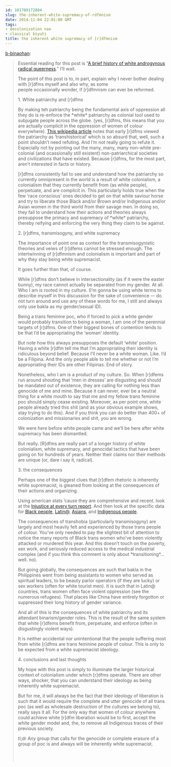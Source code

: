```yaml
---
id: 101789172804
slug: the-inherent-white-supremacy-of-rdfmnism
date: 2014-11-04 22:01:00 GMT
tags:
- decolonization nao
- classical biyuti
title: the inherent white supremacy of [r]dfmnism
---
```

<p><a href="http://xd.binaohan.org/post/100823684744/the-inherent-white-supremacy-of-r-dfmnism" class="tumblr_blog">b-binaohan</a>:</p>

<blockquote><p>Essential reading for this post is “<a href="https://www.evernote.com/shard/s237/sh/bf6088f7-db23-4eb3-acc3-54dc357e3ca5/49e46a36a5b40ff97c3c64a14545234f">A brief history of white androgynous radical queerness</a>.” I’ll wait.</p>



<p>The point of this post is to, in part, explain why I never bother dealing with [r]dfms myself and also why, as some people occasionally wonder, if [r]dfmnism can ever be reformed.</p>



<p>1. White patriarchy and [r]dfms</p>



<p>By making teh patriarchy being the fundamental axis of oppression all they do is re-enforce the *white* patriarchy as colonial tool used to subjugate people across the globe. (yes, [r]dfms, this means that you are actually complicit in the oppression of women of colour everywhere). <a href="http://bit.ly/S3Zt8M">This wikipedia article</a> notes that early [r]dfms viewed the patriarchy as ‘transhistorical’ which is so absurd that, well, such a point shouldn’t need refuting. And I’m not really going to refute it. Especially not by pointing out the many, many, many non-white pre-colonial (and ocassionally still existent) non-patriarchical societies and civilizations that have existed. Because [r]dfms, for the most part, aren’t interested in facts or history.</p>



<p>[r]dfms consistently fail to see and understand how the patriarchy so currently omnipresent in the world is a result of white colonialism, a colonialism that they currently benefit from (as white people), perpetuate, and are complicit in. This particularly holds true when the few ‘race conscious’ ones decided to get on that white saviour horse and try to liberate those Black and/or Brown and/or Indigenous and/or Asian women in the third world from their savage men. In doing so, they fail to understand how their actions and theories always presuppose the primacy and supremacy of *white* patriarchy, thereby reifying and enforcing the very thing they claim to be against.</p>



<p>2. [r]dfms, transmisogyny, and white supremacy</p>



<p>The importance of point one as context for the transmisogynistic theories and veiws of [r]dfems cannot be stressed enough. The intertwinning of [r]dfmnism and colonialism is important and part of why they stay being white supremacist.</p>



<p>It goes further than that, of course.</p>



<p>While [r]dfms don’t believe in intersectionality (as if it were the easter bunny), my race cannot actually be separated from my gender. At all. Who I am is rooted in my culture. (I’m gonna be using white terms to describe myself in this discussion for the sake of convenience — do not turn around and use any of these words for me, I still and always only use bakla as my gender/sexual ID).</p>



<p>Being a trans feminine poc, who if forced to pick a white gender would probably transition to being a woman, I am one of the perennial targets of [r]dfms. One of their biggest bones of contention tends to be that I’d be appropriating the ‘woman’ identity.</p>



<p>But note how this always presupposes the default ‘white’ position. Having a white [r]dfm tell me that I’m appropriating their identity is ridiculous beyond belief. Because I’ll never be a white woman. Like. I’d be a Filipina. And the only people able to tell me whether or not I’m appropriating their IDs are other Filipinas. End of story.</p>



<p>Nonetheless, who I am is a product of my culture. So. When [r]dfems run around shouting that ‘men in dresses’ are disgusting and should be mandated out of existence, they are calling for nothing less than genocide of me and mine. Because it can never, ever be a neutral thing for a white mouth to say that me and my fellow trans feminine poc should simply cease existing. Moreover, as per point one, white people already tried this shit (and as your obvious example shows, stay trying to do this). And if you think you can do better than 400+ of colonization and missionaries and shit, you are wrong.</p>



<p>We were here before white people came and we’ll be here after white supremacy has been dismantled.</p>



<p>But really. [R]dfms are really part of a longer history of white colonialism, white supremacy, and genocidal tactics that have been going on for hundreds of years. Neither their claims nor their methods are unique (or, dare i say it, radical).</p>



<p>3. the consequences</p>



<p>Perhaps one of the biggest clues that [r]dfem rhetoric is inherently white supremacist, is gleaned from looking at the consequences of their actions and organizing.</p>



<p>Using american stats ’cause they are comprehensive and recent. look at the <a href="http://bit.ly/RO7TFb">Injustice at every turn report</a>. And then look at the specific data for <a href="http://bit.ly/S3Zt8P">Black people</a>, <a href="http://bit.ly/RO7RgH">Latin@</a>, <a href="http://bit.ly/S3Zt8Q">Asians</a>, and <a href="http://bit.ly/RO7RgL">Indigenous people</a>.</p>



<p>The consequences of transhobia (particularly transmisogyny) are largely and most heavily felt and experienced by those trans people of colour. You’ve only needed to pay the slightest bit of attention to notice the many reports of Black trans women who’ve been violently attacked or murdered this year. And this doesn’t touch on the poverty, sex work, and seriously reduced access to the medical industrial complex (and if you think this comment is only about *transitioning*… well. no).</p>



<p>But going globally, the consequences are such that bakla in the Philippines went from being assistants to women who served as spiritual leaders, to be beauty parlor operators (if they are lucky) or sex workers (often for white tourist men). It is such that in Latin@ countries, trans women often face violent oppression (see the numerous refugees). That places like China have entirely forgotton or suppressed their long history of gender variance.</p>



<p>And all of this is the consequences of white patriarchy and its attendant binarism/gender roles. This is the result of the same system that white [r]dfems benefit from, perpetuate, and enforce (often in disgustingly violent ways).</p>



<p>It is neither accidental nor unintentional that the people suffering most from white [r]dfms are trans feminine people of colour. This is only to be expected from a white supremacist ideology.</p>



<p>4. conclusions and last thoughts</p>



<p>My hope with this post is simply to illuminate the larger historical context of colonialism under which [r]dfms operate. There are other ways, shocker, that you can understand their ideology as being inherently white supremacist.</p>



<p>But for me, it will always be the fact that their ideology of liberation is such that it would require the complete and utter genocide of all trans poc (as well as wholesale destruction of the cultures we belong to), really says it all. For the only way that women of colour anywhere could achieve white [r]dfm liberation would be to first, accept the white gender model and, the, to remove all Indigenous traces of their previous society.</p>



<p>tl;dr Any group that calls for the genocide or complete erasure of a group of poc is and always will be inherently white supremacist.</p>



<p><br/><br/></p></blockquote>